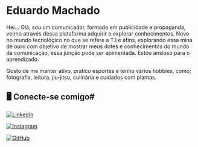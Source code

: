# Eduardo Machado 

Hei... 
Olá, sou um comunicador, formado em publicidade e propaganda, venho através dessa plataforma adquirir e explorar conhecimentos.
Novo no mundo tecnológico no que se refere a T.I e afins, explorando essa mina de ouro com objetivo de mostrar meus dotes e conhecimentos do mundo da comunicação, essa junção pode ser apimentada. Estou ansioso para o aprendizado.

Gosto de me manter ativo, pratico esportes e tenho vários hobbies, como; fotografia, leitura, jiu-jitsu, culinária e cuidados com plantas.



## 🖥️ **Conecte-se comigo**# 
[![LinkedIn](https://img.shields.io/badge/LinkedIn-000?style=for-the-badge&logo=linkedin&logoColor=0E76A8)](https://www.linkedin.com/in/eduardo-machado-e-silva-81741718a/)

[![Instagram](https://img.shields.io/badge/Instagram-000?style=for-the-badge&logo=instagram)](https://www.instagram.com/_edumachado/)

[![GitHub](https://img.shields.io/badge/GitHub-000?style=for-the-badge&logo=github&logoColor=30A3DC)](https://github.com/edu-machado)



